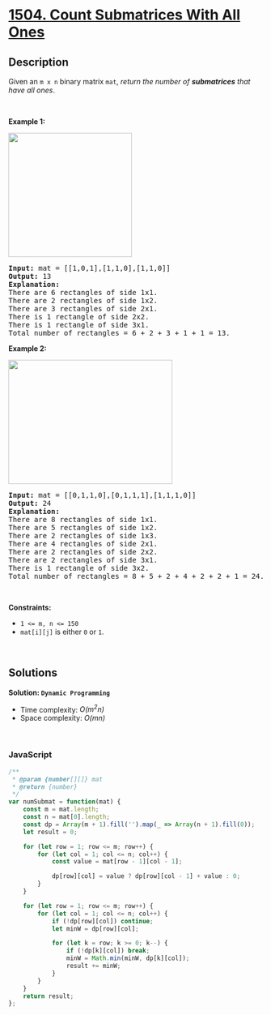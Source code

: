 # [1504. Count Submatrices With All Ones](https://leetcode.com/problems/count-submatrices-with-all-ones)

## Description

<div class="xFUwe" data-track-load="description_content"><p>Given an <code>m x n</code> binary matrix <code>mat</code>, <em>return the number of <strong>submatrices</strong> that have all ones</em>.</p>

<p>&nbsp;</p>
<p><strong class="example">Example 1:</strong></p>
<img alt="" src="https://assets.leetcode.com/uploads/2021/10/27/ones1-grid.jpg" style="width: 244px; height: 245px;">
<pre><strong>Input:</strong> mat = [[1,0,1],[1,1,0],[1,1,0]]
<strong>Output:</strong> 13
<strong>Explanation:</strong> 
There are 6 rectangles of side 1x1.
There are 2 rectangles of side 1x2.
There are 3 rectangles of side 2x1.
There is 1 rectangle of side 2x2. 
There is 1 rectangle of side 3x1.
Total number of rectangles = 6 + 2 + 3 + 1 + 1 = 13.
</pre>

<p><strong class="example">Example 2:</strong></p>
<img alt="" src="https://assets.leetcode.com/uploads/2021/10/27/ones2-grid.jpg" style="width: 324px; height: 245px;">
<pre><strong>Input:</strong> mat = [[0,1,1,0],[0,1,1,1],[1,1,1,0]]
<strong>Output:</strong> 24
<strong>Explanation:</strong> 
There are 8 rectangles of side 1x1.
There are 5 rectangles of side 1x2.
There are 2 rectangles of side 1x3. 
There are 4 rectangles of side 2x1.
There are 2 rectangles of side 2x2. 
There are 2 rectangles of side 3x1. 
There is 1 rectangle of side 3x2. 
Total number of rectangles = 8 + 5 + 2 + 4 + 2 + 2 + 1 = 24.
</pre>

<p>&nbsp;</p>
<p><strong>Constraints:</strong></p>

<ul>
	<li><code>1 &lt;= m, n &lt;= 150</code></li>
	<li><code>mat[i][j]</code> is either <code>0</code> or <code>1</code>.</li>
</ul>
</div>

<p>&nbsp;</p>

## Solutions

**Solution: `Dynamic Programming`**
- Time complexity: <em>O(m<sup>2</sup>n)</em>
- Space complexity: <em>O(mn)</em>

<p>&nbsp;</p>

### **JavaScript**

```js
/**
 * @param {number[][]} mat
 * @return {number}
 */
var numSubmat = function(mat) {
    const m = mat.length;
    const n = mat[0].length;
    const dp = Array(m + 1).fill('').map(_ => Array(n + 1).fill(0));
    let result = 0;

    for (let row = 1; row <= m; row++) {
        for (let col = 1; col <= n; col++) {
            const value = mat[row - 1][col - 1];

            dp[row][col] = value ? dp[row][col - 1] + value : 0;
        }
    }

    for (let row = 1; row <= m; row++) {
        for (let col = 1; col <= n; col++) {
            if (!dp[row][col]) continue;
            let minW = dp[row][col];

            for (let k = row; k >= 0; k--) {
                if (!dp[k][col]) break;
                minW = Math.min(minW, dp[k][col]);
                result += minW;
            }
        }
    }
    return result;
};
```
